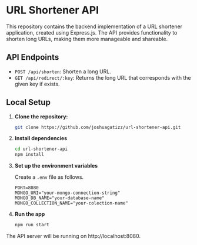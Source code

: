 # URL Shortener API

This repository contains the backend implementation of a URL shortener application, created using Express.js. The API provides functionality to shorten long URLs, making them more manageable and shareable.

## API Endpoints
* `POST /api/shorten`: Shorten a long URL.
* `GET /api/redirect/:key`: Returns the long URL that corresponds with the given key if exists.

## Local Setup

1. **Clone the repository:**

   ```bash
   git clone https://github.com/joshuagatizz/url-shortener-api.git
   ```
2. **Install dependencies**
    ```bash
   cd url-shortener-api
   npm install
    ```
3. **Set up the environment variables**
    
    Create a `.env` file as follows.
    ```plain
    PORT=8080
    MONGO_URI="your-mongo-connection-string"
    MONGO_DB_NAME="your-database-name"
    MONGO_COLLECTION_NAME="your-colection-name"
   ```
4. **Run the app**
    ```bash
   npm run start
   ```

The API server will be running on http://localhost:8080.
